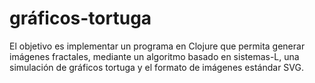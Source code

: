 # gráficos-tortuga
El objetivo es implementar un programa en Clojure que permita generar imágenes fractales, mediante un algoritmo basado en sistemas-L, una simulación de gráficos tortuga y el formato de imágenes estándar SVG.
